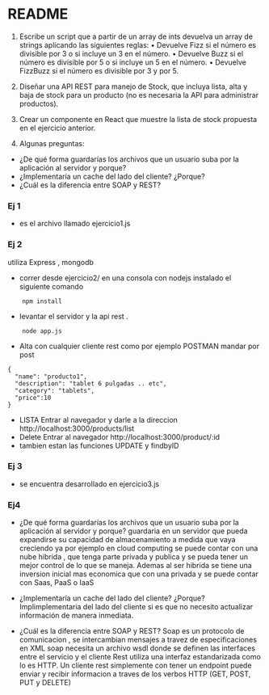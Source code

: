 # README #

1) Escribe un script que a partir de un array de ints devuelva un array de strings aplicando
las siguientes reglas:
• Devuelve Fizz si el número es divisible por 3 o si incluye un 3 en el número.
• Devuelve Buzz si el número es divisible por 5 o si incluye un 5 en el número.
• Devuelve FizzBuzz si el número es divisible por 3 y por 5.

2) Diseñar una API REST para manejo de Stock, que incluya lista, alta y baja de stock
para un producto (no es necesaria la API para administrar productos).
3) Crear un componente en React que muestre la lista de stock propuesta en el ejercicio
anterior.
4) Algunas preguntas:
- ¿De qué forma guardarías los archivos que un usuario suba por la aplicación al servidor y
porque?
- ¿Implementaría un cache del lado del cliente? ¿Porque?
- ¿Cuál es la diferencia entre SOAP y REST?


### Ej 1  ###

* es el archivo llamado ejercicio1.js

### Ej 2 ###
utiliza Express , mongodb 
* correr desde ejercicio2/ en una consola con nodejs instalado el siguiente comando 
```
	npm install 
```
* levantar el servidor y la api rest .
```
	node app.js
```
* Alta 
	con cualquier cliente rest como por ejemplo POSTMAN mandar por post
```
{
  "name": "producto1",
  "description": "tablet 6 pulgadas .. etc",
  "category": "tablets",
  "price":10 
}
```

* LISTA
	Entrar al navegador y darle a la direccion 
http://localhost:3000/products/list
* Delete 
	Entrar al navegador 
http://localhost:3000/product/:id
* tambien estan las funciones UPDATE y findbyID

### Ej 3 ###

* se encuentra desarrollado en ejercicio3.js


### Ej4 ###
* ¿De qué forma guardarías los archivos que un usuario suba por la aplicación al servidor y
porque?
	guardaria en un servidor que pueda expandirse su capacidad de almacenamiento a medida que vaya creciendo ya 
	por ejemplo en cloud computing se puede contar con una nube hibrida , que tenga parte privada y publica y se pueda tener un mejor control de lo que se maneja.
	Ademas al ser hibrida se tiene una inversion inicial mas economica que con una privada y se puede contar con Saas, PaaS o IaaS

* ¿Implementaría un cache del lado del cliente? ¿Porque?
	Implimplementaria del lado del cliente si es que no necesito actualizar información de manera inmediata.
* ¿Cuál es la diferencia entre SOAP y REST?
	Soap es un protocolo de comunicacion , se intercambian mensajes a travez de especificaciones en XML
	soap necesita un archivo wsdl donde se definen las interfaces entre el servicio y el cliente
	Rest utiliza una interfaz estandarizada como lo es HTTP. Un cliente rest simplemente con tener un endpoint puede enviar y recibir informacion a traves de los verbos HTTP (GET, POST, PUT y DELETE)

	